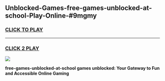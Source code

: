 
## Unblocked-Games-free-games-unblocked-at-school-Play-Online-#9mgmy
<h3>
<a href="https://premium.freeplayer.one?title=free-games-unblocked-at-school&ref=27F">CLICK TO PLAY</a></h3>
<hr>

<h3>
<a href="https://premium.freeplayer.one?title=free-games-unblocked-at-school&ref=27F">CLICK 2 PLAY</a>
  
</h3>

<a href="https://premium.freeplayer.one?title=free-games-unblocked-at-school&ref=27F"><img src="https://clearcache.store/games.png"></a>


**free-games-unblocked-at-school games unblocked: Your Gateway to Fun and Accessible Online Gaming**
